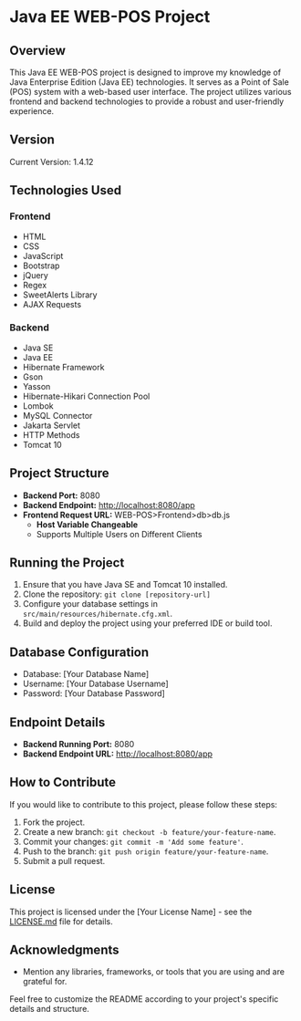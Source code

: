 # Java EE WEB-POS Project

## Overview

This Java EE WEB-POS project is designed to improve my knowledge of Java Enterprise Edition (Java EE) technologies. It serves as a Point of Sale (POS) system with a web-based user interface. The project utilizes various frontend and backend technologies to provide a robust and user-friendly experience.

## Version

Current Version: 1.4.12

## Technologies Used

### Frontend
- HTML
- CSS
- JavaScript
- Bootstrap
- jQuery
- Regex
- SweetAlerts Library
- AJAX Requests

### Backend
- Java SE
- Java EE
- Hibernate Framework
- Gson
- Yasson
- Hibernate-Hikari Connection Pool
- Lombok
- MySQL Connector
- Jakarta Servlet
- HTTP Methods
- Tomcat 10

## Project Structure

- **Backend Port:** 8080
- **Backend Endpoint:** [http://localhost:8080/app](http://localhost:8080/app)
- **Frontend Request URL:** WEB-POS>Frontend>db>db.js
    - **Host Variable Changeable**
    - Supports Multiple Users on Different Clients

## Running the Project

1. Ensure that you have Java SE and Tomcat 10 installed.
2. Clone the repository: `git clone [repository-url]`
3. Configure your database settings in `src/main/resources/hibernate.cfg.xml`.
4. Build and deploy the project using your preferred IDE or build tool.

## Database Configuration

- Database: [Your Database Name]
- Username: [Your Database Username]
- Password: [Your Database Password]

## Endpoint Details

- **Backend Running Port:** 8080
- **Backend Endpoint URL:** [http://localhost:8080/app](http://localhost:8080/app)

## How to Contribute

If you would like to contribute to this project, please follow these steps:

1. Fork the project.
2. Create a new branch: `git checkout -b feature/your-feature-name`.
3. Commit your changes: `git commit -m 'Add some feature'`.
4. Push to the branch: `git push origin feature/your-feature-name`.
5. Submit a pull request.

## License

This project is licensed under the [Your License Name] - see the [LICENSE.md](LICENSE.md) file for details.

## Acknowledgments

- Mention any libraries, frameworks, or tools that you are using and are grateful for.

Feel free to customize the README according to your project's specific details and structure.
